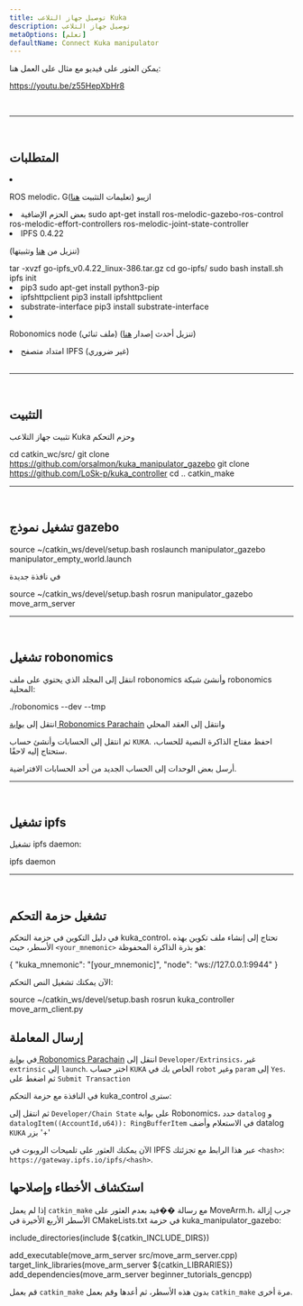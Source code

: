 ```yaml
---
title: توصيل جهاز التلاعب Kuka
description: توصيل جهاز التلاعب
metaOptions: [تعلم]
defaultName: Connect Kuka manipulator
---
```


يمكن العثور على فيديو مع مثال على العمل هنا:

https://youtu.be/z55HepXbHr8

<br/>

***

<br/>

## المتطلبات

<List>

<li class="flex">

ROS melodic، Gازيبو (تعليمات التثبيت [هنا](http://wiki.ros.org/melodic/التثبيت/Ubuntu))
</li>

<li>بعض الحزم الإضافية

<LessonCodeWrapper language="bash" codeClass="big-code">
sudo apt-get install ros-melodic-gazebo-ros-control ros-melodic-effort-controllers ros-melodic-joint-state-controller
</LessonCodeWrapper>

</li>

<li> IPFS 0.4.22 

(تنزيل من [هنا](https://www.npackd.org/p/ipfs/0.4.22) وتثبيتها)

<LessonCodeWrapper language="bash" codeClass="big-code">
tar -xvzf go-ipfs_v0.4.22_linux-386.tar.gz
cd go-ipfs/
sudo bash install.sh
ipfs init
</LessonCodeWrapper>

</li>

<li>pip3

<LessonCodeWrapper language="bash">
sudo apt-get install python3-pip
</LessonCodeWrapper>

</li>

<li>ipfshttpclient

<LessonCodeWrapper language="bash">
pip3 install ipfshttpclient
</LessonCodeWrapper>

</li>

<li>substrate-interface

<LessonCodeWrapper language="bash">
pip3 install substrate-interface
</LessonCodeWrapper>

</li>

<li class="flex">

Robonomics node (ملف ثنائي) (تنزيل أحدث إصدار [هنا](https://github.com/airalab/robonomics/releases))

</li>

<li>امتداد متصفح IPFS (غير ضروري)</li>

</List>

<br/>

***

<br/>

## التثبيت
تثبيت جهاز التلاعب Kuka وحزم التحكم

<LessonCodeWrapper language="bash" codeClass="big-code">cd catkin_wc/src/
git clone https://github.com/orsalmon/kuka_manipulator_gazebo
git clone https://github.com/LoSk-p/kuka_controller
cd ..
catkin_make</LessonCodeWrapper>

***

<br/>

## تشغيل نموذج gazebo

<LessonCodeWrapper language="bash" codeClass="big-code">
source ~/catkin_ws/devel/setup.bash
roslaunch manipulator_gazebo manipulator_empty_world.launch
</LessonCodeWrapper>

في نافذة جديدة

<LessonCodeWrapper language="bash">
source ~/catkin_ws/devel/setup.bash
rosrun manipulator_gazebo move_arm_server
</LessonCodeWrapper>

<LessonImages imageClasses="mb" src="kuka/1.png" alt="model"/>

***

<br/>

## تشغيل robonomics
انتقل إلى المجلد الذي يحتوي على ملف robonomics وأنشئ شبكة robonomics المحلية:

<LessonCodeWrapper language="bash">
./robonomics --dev --tmp
</LessonCodeWrapper>

<LessonImages imageClasses="mb" src="kuka/robonomics.png" alt="robonomics"/>

انتقل إلى [بوابة Robonomics Parachain](https://polkadot.js.org/apps/?rpc=wss%3A%2F%2Fkusama.rpc.robonomics.network%2F#/) وانتقل إلى العقد المحلي

<LessonImages imageClasses="mb" src="kuka/local.png" alt="local"/>

ثم انتقل إلى الحسابات وأنشئ حساب `KUKA`. احفظ مفتاح الذاكرة النصية للحساب، ستحتاج إليه لاحقًا. 


<LessonImages imageClasses="mb" src="kuka/create_acc.png" alt="acc"/>

أرسل بعض الوحدات إلى الحساب الجديد من أحد الحسابات الافتراضية.

<LessonImages imageClasses="mb" src="kuka/send_money.png" alt="accs"/>

***
<br/>

## تشغيل ipfs
تشغيل ipfs daemon:

<LessonCodeWrapper language="bash">
ipfs daemon
</LessonCodeWrapper>

***

</br>

## تشغيل حزمة التحكم
في دليل التكوين في حزمة التحكم kuka_control، تحتاج إلى إنشاء ملف تكوين بهذه الأسطر، حيث `<your_mnemonic>` هو بذرة الذاكرة المحفوظة:

<LessonCodeWrapper language="bash">
{
    "kuka_mnemonic": "[your_mnemonic]",
    "node": "ws://127.0.0.1:9944"
}
</LessonCodeWrapper>


الآن يمكنك تشغيل النص التحكم:

<LessonCodeWrapper language="bash">
source ~/catkin_ws/devel/setup.bash
rosrun kuka_controller move_arm_client.py
</LessonCodeWrapper>

<LessonImages imageClasses="mb" src="kuka/run.png" alt="control"/>

## إرسال المعاملة
في [بوابة Robonomics Parachain](https://polkadot.js.org/apps/?rpc=wss%3A%2F%2Fkusama.rpc.robonomics.network%2F#/) انتقل إلى `Developer/Extrinsics`، غير `extrinsic` إلى `launch`. اختر حساب `KUKA` الخاص بك في `robot` وغير `param` إلى `Yes`. ثم اضغط على `Submit Transaction`

<LessonImages imageClasses="mb" src="kuka/launch.png" alt="transaction"/>

في النافذة مع حزمة التحكم kuka_control سترى:

<LessonImages imageClasses="mb" src="kuka/res.png" alt="done"/>

ثم انتقل إلى `Developer/Chain State` على بوابة Robonomics، حدد `datalog` و `datalogItem((AccountId,u64)): RingBufferItem` في الاستعلام وأضف datalog `KUKA` بزر '+'

<LessonImages imageClasses="mb" src="kuka/datalog.png" alt="datalog"/>

الآن يمكنك العثور على تلميحات الروبوت في IPFS عبر هذا الرابط مع تجزئتك `<hash>`: `https://gateway.ipfs.io/ipfs/<hash>`.

## استكشاف الأخطاء وإصلاحها

إذا لم يعمل `catkin_make` مع رسالة ��فيد بعدم العثور على MoveArm.h، جرب إزالة الأسطر الأربع الأخيرة في CMakeLists.txt في حزمة kuka_manipulator_gazebo:

<LessonCodeWrapper language="yaml">
include_directories(include ${catkin_INCLUDE_DIRS})

add_executable(move_arm_server src/move_arm_server.cpp)
target_link_libraries(move_arm_server ${catkin_LIBRARIES})
add_dependencies(move_arm_server beginner_tutorials_gencpp)
</LessonCodeWrapper>

قم بعمل `catkin_make` بدون هذه الأسطر، ثم أعدها وقم بعمل `catkin_make` مرة أخرى.